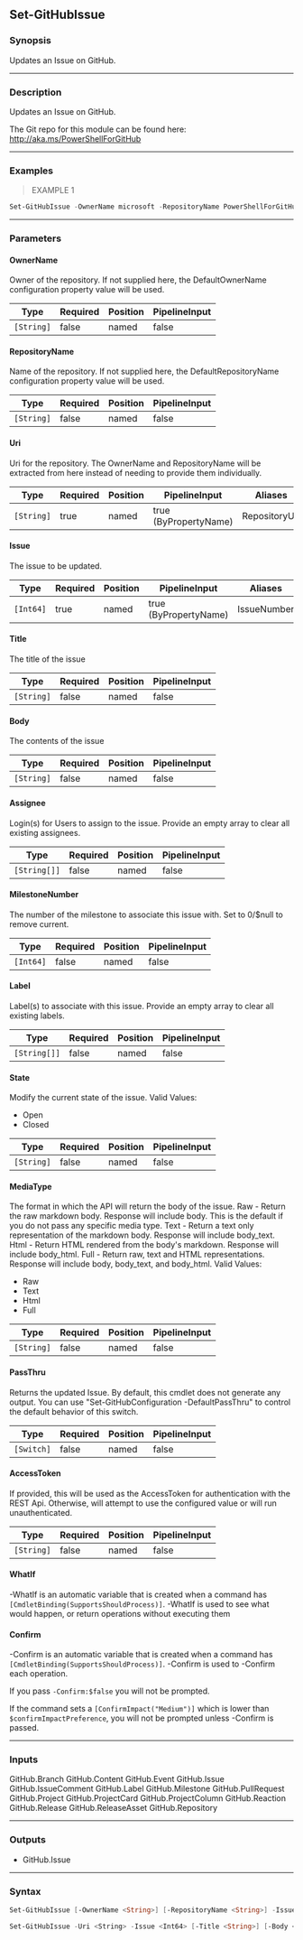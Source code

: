 Set-GitHubIssue
---------------

### Synopsis
Updates an Issue on GitHub.

---

### Description

Updates an Issue on GitHub.

The Git repo for this module can be found here: http://aka.ms/PowerShellForGitHub

---

### Examples
> EXAMPLE 1

```PowerShell
Set-GitHubIssue -OwnerName microsoft -RepositoryName PowerShellForGitHub -Issue 4 -Title 'Test Issue' -State Closed
```

---

### Parameters
#### **OwnerName**
Owner of the repository.
If not supplied here, the DefaultOwnerName configuration property value will be used.

|Type      |Required|Position|PipelineInput|
|----------|--------|--------|-------------|
|`[String]`|false   |named   |false        |

#### **RepositoryName**
Name of the repository.
If not supplied here, the DefaultRepositoryName configuration property value will be used.

|Type      |Required|Position|PipelineInput|
|----------|--------|--------|-------------|
|`[String]`|false   |named   |false        |

#### **Uri**
Uri for the repository.
The OwnerName and RepositoryName will be extracted from here instead of needing to provide
them individually.

|Type      |Required|Position|PipelineInput        |Aliases      |
|----------|--------|--------|---------------------|-------------|
|`[String]`|true    |named   |true (ByPropertyName)|RepositoryUrl|

#### **Issue**
The issue to be updated.

|Type     |Required|Position|PipelineInput        |Aliases    |
|---------|--------|--------|---------------------|-----------|
|`[Int64]`|true    |named   |true (ByPropertyName)|IssueNumber|

#### **Title**
The title of the issue

|Type      |Required|Position|PipelineInput|
|----------|--------|--------|-------------|
|`[String]`|false   |named   |false        |

#### **Body**
The contents of the issue

|Type      |Required|Position|PipelineInput|
|----------|--------|--------|-------------|
|`[String]`|false   |named   |false        |

#### **Assignee**
Login(s) for Users to assign to the issue.
Provide an empty array to clear all existing assignees.

|Type        |Required|Position|PipelineInput|
|------------|--------|--------|-------------|
|`[String[]]`|false   |named   |false        |

#### **MilestoneNumber**
The number of the milestone to associate this issue with.
Set to 0/$null to remove current.

|Type     |Required|Position|PipelineInput|
|---------|--------|--------|-------------|
|`[Int64]`|false   |named   |false        |

#### **Label**
Label(s) to associate with this issue.
Provide an empty array to clear all existing labels.

|Type        |Required|Position|PipelineInput|
|------------|--------|--------|-------------|
|`[String[]]`|false   |named   |false        |

#### **State**
Modify the current state of the issue.
Valid Values:

* Open
* Closed

|Type      |Required|Position|PipelineInput|
|----------|--------|--------|-------------|
|`[String]`|false   |named   |false        |

#### **MediaType**
The format in which the API will return the body of the issue.
Raw  - Return the raw markdown body.
       Response will include body.
       This is the default if you do not pass any specific media type.
Text - Return a text only representation of the markdown body.
       Response will include body_text.
Html - Return HTML rendered from the body's markdown.
       Response will include body_html.
Full - Return raw, text and HTML representations.
       Response will include body, body_text, and body_html.
Valid Values:

* Raw
* Text
* Html
* Full

|Type      |Required|Position|PipelineInput|
|----------|--------|--------|-------------|
|`[String]`|false   |named   |false        |

#### **PassThru**
Returns the updated Issue.  By default, this cmdlet does not generate any output.
You can use "Set-GitHubConfiguration -DefaultPassThru" to control the default behavior
of this switch.

|Type      |Required|Position|PipelineInput|
|----------|--------|--------|-------------|
|`[Switch]`|false   |named   |false        |

#### **AccessToken**
If provided, this will be used as the AccessToken for authentication with the
REST Api.  Otherwise, will attempt to use the configured value or will run unauthenticated.

|Type      |Required|Position|PipelineInput|
|----------|--------|--------|-------------|
|`[String]`|false   |named   |false        |

#### **WhatIf**
-WhatIf is an automatic variable that is created when a command has ```[CmdletBinding(SupportsShouldProcess)]```.
-WhatIf is used to see what would happen, or return operations without executing them
#### **Confirm**
-Confirm is an automatic variable that is created when a command has ```[CmdletBinding(SupportsShouldProcess)]```.
-Confirm is used to -Confirm each operation.

If you pass ```-Confirm:$false``` you will not be prompted.

If the command sets a ```[ConfirmImpact("Medium")]``` which is lower than ```$confirmImpactPreference```, you will not be prompted unless -Confirm is passed.

---

### Inputs
GitHub.Branch
GitHub.Content
GitHub.Event
GitHub.Issue
GitHub.IssueComment
GitHub.Label
GitHub.Milestone
GitHub.PullRequest
GitHub.Project
GitHub.ProjectCard
GitHub.ProjectColumn
GitHub.Reaction
GitHub.Release
GitHub.ReleaseAsset
GitHub.Repository

---

### Outputs
* GitHub.Issue

---

### Syntax
```PowerShell
Set-GitHubIssue [-OwnerName <String>] [-RepositoryName <String>] -Issue <Int64> [-Title <String>] [-Body <String>] [-Assignee <String[]>] [-MilestoneNumber <Int64>] [-Label <String[]>] [-State <String>] [-MediaType <String>] [-PassThru] [-AccessToken <String>] [-WhatIf] [-Confirm] [<CommonParameters>]
```
```PowerShell
Set-GitHubIssue -Uri <String> -Issue <Int64> [-Title <String>] [-Body <String>] [-Assignee <String[]>] [-MilestoneNumber <Int64>] [-Label <String[]>] [-State <String>] [-MediaType <String>] [-PassThru] [-AccessToken <String>] [-WhatIf] [-Confirm] [<CommonParameters>]
```
